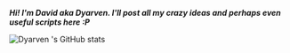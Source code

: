 
***Hi! I'm David aka Dyarven.
   I'll post all my crazy ideas and perhaps even useful scripts here :P***

![Dyarven 's GitHub stats](https://github-readme-stats.vercel.app/api?username=dyarven&show_icons=true&theme=transparent)
